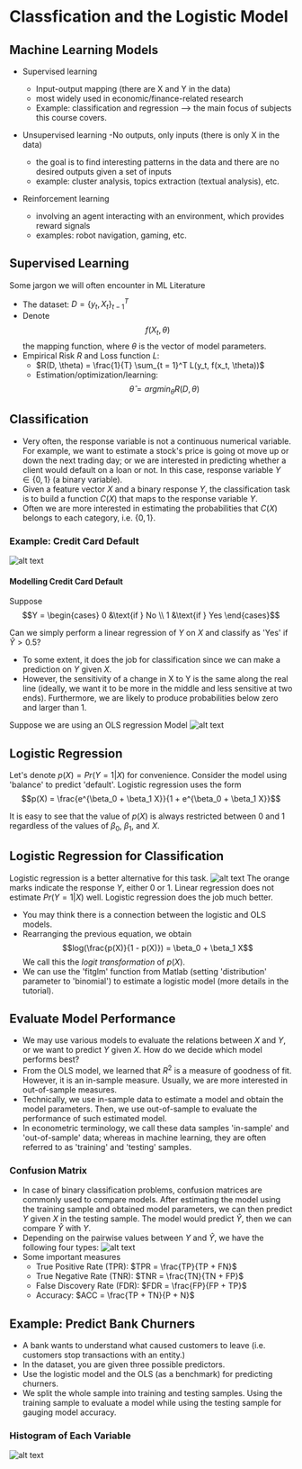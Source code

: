 # Classfication and the Logistic Model

## Machine Learning Models
- Supervised learning
    - Input-output mapping (there are X and Y in the data)
    - most widely used in economic/finance-related research
    - Example: classification and regression --> the main focus of subjects this course covers.

- Unsupervised learning
    -No outputs, only inputs (there is only X in the data)
    - the goal is to find interesting patterns in the data and there are no desired outputs given a set of inputs
    - example: cluster analysis, topics extraction (textual analysis), etc.

- Reinforcement learning
    - involving an agent interacting with an environment, which provides reward signals
    - examples: robot navigation, gaming, etc.

## Supervised Learning
Some jargon we will often encounter in ML Literature
- The dataset: $D = \{y_t, X_t\}^T_{t - 1}$
- Denote $$f(X_t, \theta)$$ the mapping function, where $\theta$ is the vector of model parameters.
- Empirical Risk $R$ and Loss function $L$:
    - $R(D, \theta) = \frac{1}{T} \sum_{t = 1}^T L(y_t, f(x_t, \theta))$
    - Estimation/optimization/learning:
        $$\hat{\theta} = argmin_{\theta} R(D, \theta)$$

## Classification
- Very often, the response variable is not a continuous numerical variable. For example, we want to estimate a stock's price is going ot move up or down the next trading day; or we are interested in predicting whether a client would default on a loan or not. In this case, response variable $Y \in \{0, 1\}$ (a binary variable).
- Given a feature vector $X$ and a binary response $Y$, the classification task is to build a function $C(X)$ that maps to the response variable $Y$.
- Often we are more interested in estimating the probabilities that $C(X)$ belongs to each category, i.e. $\{0, 1\}$.

### Example: Credit Card Default
![alt text](image.png)

#### Modelling Credit Card Default
Suppose
$$Y = \begin{cases}
   0 &\text{if } No \\
   1 &\text{if } Yes
\end{cases}$$

Can we simply perform a linear regression of $Y$ on $X$ and classify as 'Yes' if $\hat{Y} > 0.5$?
- To some extent, it does the job for classification since we can make a prediction on $Y$ given $X$.
- However, the sensitivity of a change in X to Y is the same along the real line (ideally, we want it to be more in the middle and less sensitive at two ends). Furthermore, we are likely to produce probabilities below zero and larger than 1.

Suppose we are using an OLS regression Model
![alt text](image-1.png)

## Logistic Regression
Let's denote $p(X) = Pr(Y = 1 | X)$ for convenience. Consider the model using 'balance' to predict 'default'. Logistic regression uses the form
$$p(X) = \frac{e^{\beta_0 + \beta_1 X}}{1 + e^{\beta_0 + \beta_1 X}}$$

It is easy to see that the value of $p(X)$ is always restricted between 0 and 1 regardless of the values of $\beta_0$, $\beta_1$, and $X$.

## Logistic Regression for Classification
Logistic regression is a better alternative for this task.
![alt text](image-2.png)
The orange marks indicate the response $Y$, either 0 or 1. Linear regression does not estimate $Pr(Y = 1 | X)$ well. Logistic regression does the job much better.

- You may think there is a connection between the logistic and OLS models.
- Rearranging the previous equation, we obtain
$$log(\frac{p(X)}{1 - p(X)}) = \beta_0 + \beta_1 X$$
We call this the _logit transformation_ of $p(X)$.
- We can use the 'fitglm' function from Matlab (setting 'distribution' parameter to 'binomial') to estimate a logistic model (more details in the tutorial).

## Evaluate Model Performance
- We may use various models to evaluate the relations between $X$ and $Y$, or we want to predict $Y$ given $X$. How do we decide which model performs best?
- From the OLS model, we learned that $R^2$ is a measure of goodness of fit. However, it is an in-sample measure. Usually, we are more interested in out-of-sample measures.
- Technically, we use in-sample data to estimate a model and obtain the model parameters. Then, we use out-of-sample to evaluate the performance of such estimated model.
- In econometric terminology, we call these data samples 'in-sample' and 'out-of-sample' data; whereas in machine learning, they are often referred to as 'training' and 'testing' samples.

### Confusion Matrix
- In case of binary classification problems, confusion matrices are commonly used to compare models.
After estimating the model using the training sample and obtained model parameters, we can then predict $Y$ given $X$ in the testing sample. The model would predict $\hat{Y}$, then we can compare $\hat{Y}$ with $Y$.
- Depending on the pairwise values between $Y$ and $\hat{Y}$, we have the following four types:
![alt text](image-3.png)
- Some important measures
    - True Positive Rate (TPR): $TPR = \frac{TP}{TP + FN}$
    - True Negative Rate (TNR): $TNR = \frac{TN}{TN + FP}$
    - False Discovery Rate (FDR): $FDR = \frac{FP}{FP + TP}$
    - Accuracy: $ACC = \frac{TP + TN}{P + N}$

## Example: Predict Bank Churners
- A bank wants to understand what caused customers to leave (i.e. customers stop transactions with an entity.)
- In the dataset, you are given three possible predictors.
- Use the logistic model and the OLS (as a benchmark) for predicting churners.
- We split the whole sample into training and testing samples. Using the training sample to evaluate a model while using the testing sample for gauging model accuracy.

### Histogram of Each Variable
![alt text](image-4.png)